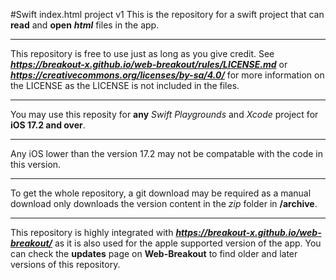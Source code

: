 #Swift index.html project v1
This is the repository for a swift project that can **read** and **open** ***html*** files in the app.
___________
This repository is free to use just as long as you give credit.
See ***https://breakout-x.github.io/web-breakout/rules/LICENSE.md*** or ***https://creativecommons.org/licenses/by-sa/4.0/*** for more information on the LICENSE as the LICENSE is not included in the files.
___________
You may use this reposity for **any** *Swift Playgrounds* and *Xcode* project for **iOS 17.2 and over**.
___________
Any iOS lower than the version 17.2 may not be compatable with the code in this version.
___________
To get the whole repository, a git download may be required as a manual download only downloads the version content in the *zip* folder in **/archive**.
___________
This repository is highly integrated with ***https://breakout-x.github.io/web-breakout/*** as it is also used for the apple supported version of the app. You can check the **updates** page on **Web-Breakout** to find older and later versions of this repository.
